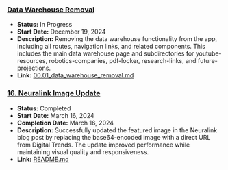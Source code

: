 ### [Data Warehouse Removal](/work_efforts/10_development/00.01_data_warehouse_removal.md)
- **Status:** In Progress
- **Start Date:** December 19, 2024
- **Description:** Removing the data warehouse functionality from the app, including all routes, navigation links, and related components. This includes the main data warehouse page and subdirectories for youtube-resources, robotics-companies, pdf-locker, research-links, and future-projections.
- **Link:** [00.01_data_warehouse_removal.md](10_development/00.01_data_warehouse_removal.md)

### [16. Neuralink Image Update](/work_efforts/16_neuralink_image_update/README.md)
- **Status:** Completed
- **Start Date:** March 16, 2024
- **Completion Date:** March 16, 2024
- **Description:** Successfully updated the featured image in the Neuralink blog post by replacing the base64-encoded image with a direct URL from Digital Trends. The update improved performance while maintaining visual quality and responsiveness.
- **Link:** [README.md](16_neuralink_image_update/README.md)